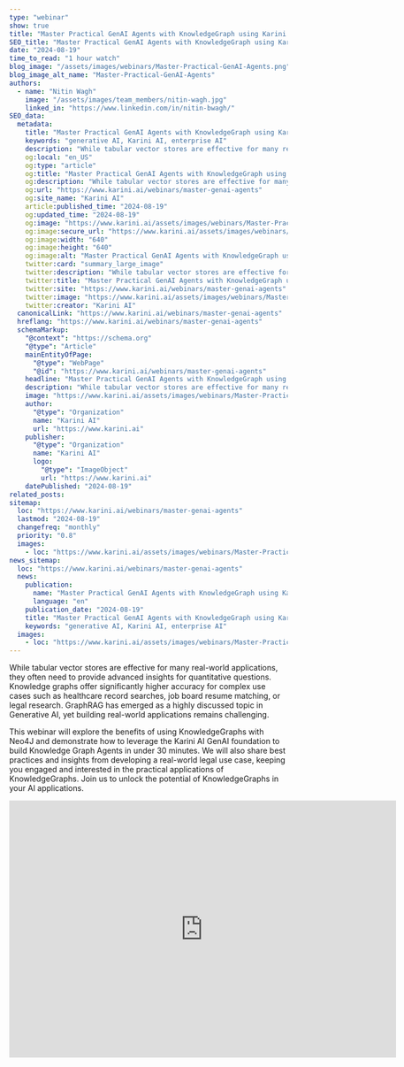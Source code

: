```yaml
---
type: "webinar"
show: true
title: "Master Practical GenAI Agents with KnowledgeGraph using Karini AI and Neo4J"
SEO_title: "Master Practical GenAI Agents with KnowledgeGraph using Karini AI and Neo4J"
date: "2024-08-19"
time_to_read: "1 hour watch"
blog_image: "/assets/images/webinars/Master-Practical-GenAI-Agents.png"
blog_image_alt_name: "Master-Practical-GenAI-Agents"
authors:
  - name: "Nitin Wagh"
    image: "/assets/images/team_members/nitin-wagh.jpg"
    linked_in: "https://www.linkedin.com/in/nitin-bwagh/"
SEO_data:
  metadata:
    title: "Master Practical GenAI Agents with KnowledgeGraph using Karini AI and Neo4J"
    keywords: "generative AI, Karini AI, enterprise AI"
    description: "While tabular vector stores are effective for many real-world applications, they often need to provide advanced insights for quantitative questions."
    og:local: "en_US"
    og:type: "article"
    og:title: "Master Practical GenAI Agents with KnowledgeGraph using Karini AI and Neo4J"
    og:description: "While tabular vector stores are effective for many real-world applications, they often need to provide advanced insights for quantitative questions."
    og:url: "https://www.karini.ai/webinars/master-genai-agents"
    og:site_name: "Karini AI"
    article:published_time: "2024-08-19"
    og:updated_time: "2024-08-19"
    og:image: "https://www.karini.ai/assets/images/webinars/Master-Practical-GenAI-Agents.png"
    og:image:secure_url: "https://www.karini.ai/assets/images/webinars/Master-Practical-GenAI-Agents.png"
    og:image:width: "640"
    og:image:height: "640"
    og:image:alt: "Master Practical GenAI Agents with KnowledgeGraph using Karini AI and Neo4J"
    twitter:card: "summary_large_image"
    twitter:description: "While tabular vector stores are effective for many real-world applications, they often need to provide advanced insights for quantitative questions."
    twitter:title: "Master Practical GenAI Agents with KnowledgeGraph using Karini AI and Neo4J"
    twitter:site: "https://www.karini.ai/webinars/master-genai-agents"
    twitter:image: "https://www.karini.ai/assets/images/webinars/Master-Practical-GenAI-Agents.png"
    twitter:creator: "Karini AI"
  canonicalLink: "https://www.karini.ai/webinars/master-genai-agents"
  hreflang: "https://www.karini.ai/webinars/master-genai-agents"
  schemaMarkup:
    "@context": "https://schema.org"
    "@type": "Article"
    mainEntityOfPage:
      "@type": "WebPage"
      "@id": "https://www.karini.ai/webinars/master-genai-agents"
    headline: "Master Practical GenAI Agents with KnowledgeGraph using Karini AI and Neo4J"
    description: "While tabular vector stores are effective for many real-world applications, they often need to provide advanced insights for quantitative questions."
    image: "https://www.karini.ai/assets/images/webinars/Master-Practical-GenAI-Agents.png"
    author:
      "@type": "Organization"
      name: "Karini AI"
      url: "https://www.karini.ai"
    publisher:
      "@type": "Organization"
      name: "Karini AI"
      logo:
        "@type": "ImageObject"
        url: "https://www.karini.ai"
    datePublished: "2024-08-19"
related_posts:
sitemap:
  loc: "https://www.karini.ai/webinars/master-genai-agents"
  lastmod: "2024-08-19"
  changefreq: "monthly"
  priority: "0.8"
  images:
    - loc: "https://www.karini.ai/assets/images/webinars/Master-Practical-GenAI-Agents.png"
news_sitemap:
  loc: "https://www.karini.ai/webinars/master-genai-agents"
  news:
    publication:
      name: "Master Practical GenAI Agents with KnowledgeGraph using Karini AI and Neo4J"
      language: "en"
    publication_date: "2024-08-19"
    title: "Master Practical GenAI Agents with KnowledgeGraph using Karini AI and Neo4J"
    keywords: "generative AI, Karini AI, enterprise AI"
  images:
    - loc: "https://www.karini.ai/assets/images/webinars/Master-Practical-GenAI-Agents.png"
---
```


While tabular vector stores are effective for many real-world applications, they often need to provide advanced insights for quantitative questions. Knowledge graphs offer significantly higher accuracy for complex use cases such as healthcare record searches, job board resume matching, or legal research. GraphRAG has emerged as a highly discussed topic in Generative AI, yet building real-world applications remains challenging.

This webinar will explore the benefits of using KnowledgeGraphs with Neo4J and demonstrate how to leverage the Karini AI GenAI foundation to build Knowledge Graph Agents in under 30 minutes. We will also share best practices and insights from developing a real-world legal use case, keeping you engaged and interested in the practical applications of KnowledgeGraphs. Join us to unlock the potential of KnowledgeGraphs in your AI applications.

<iframe width="700" height="465" src="https://www.youtube.com/embed/lXmK0gjHmiw?si=92vahKhRcbrEKbOK&amp;controls=0" title="YouTube video player" frameborder="0" allow="accelerometer; autoplay; clipboard-write; encrypted-media; gyroscope; picture-in-picture; web-share" referrerpolicy="strict-origin-when-cross-origin" allowfullscreen></iframe>
